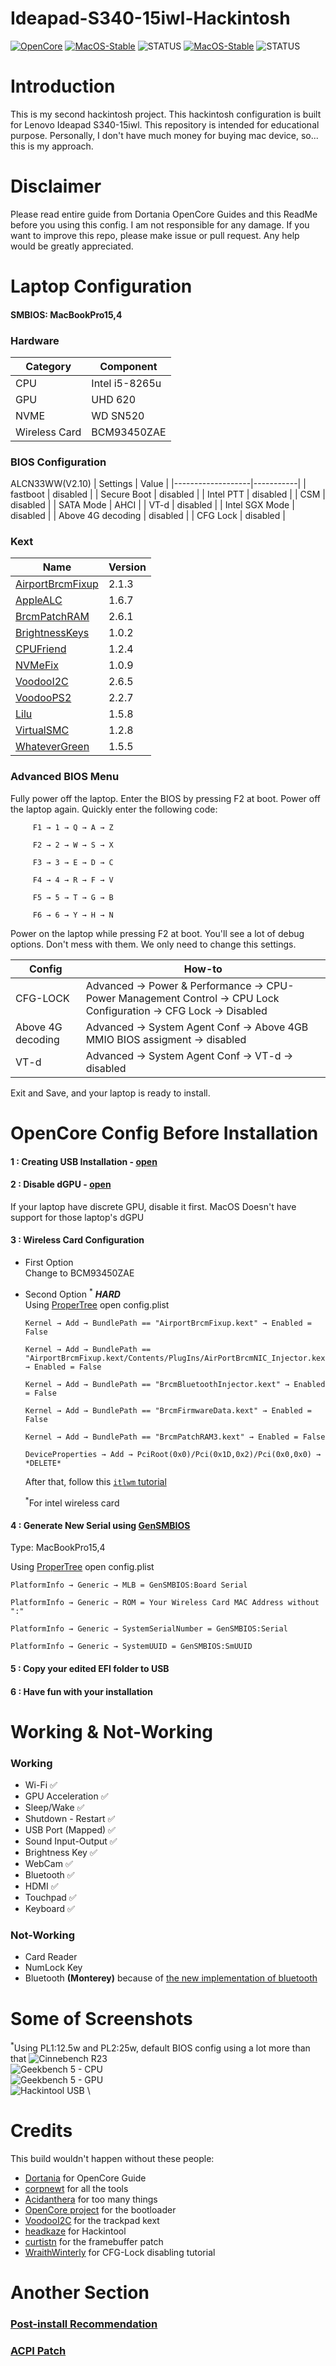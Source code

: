 # Ideapad-S340-15iwl-Hackintosh

[![OpenCore](https://img.shields.io/badge/OpenCore-v0.7.6-blue.svg)](https://github.com/acidanthera/OpenCorePkg)
[![MacOS-Stable](https://img.shields.io/badge/MacOS-11.6.2-brightgreen.svg)](https://www.apple.com/macos/)
![STATUS](https://img.shields.io/badge/STATUS-stable-brightgreen.svg)
[![MacOS-Stable](https://img.shields.io/badge/MacOS-12.1-blueviolet.svg)](https://www.apple.com/macos/)
![STATUS](https://img.shields.io/badge/STATUS-BETA-blueviolet.svg)


# Introduction
This is my second hackintosh project. This hackintosh configuration is built for Lenovo Ideapad S340-15iwl. This repository is intended for educational purpose. Personally, I don't have much money for buying mac device, so... this is my approach.

# Disclaimer
Please read entire guide from Dortania OpenCore Guides and this ReadMe before you using this config. I am not responsible for any damage. If you want to improve this repo, please make issue or pull request. Any help would be greatly appreciated.

# Laptop Configuration
#### SMBIOS: MacBookPro15,4
 ### Hardware
| Category      | Component        |
|---------------|------------------|
| CPU           | Intel i5-8265u   |
| GPU           | UHD 620          |
| NVME          | WD SN520         |
| Wireless Card | BCM93450ZAE      |
 
 ### BIOS Configuration
 ALCN33WW(V2.10)
| Settings          | Value     |
|-------------------|-----------|
| fastboot          | disabled  |
| Secure Boot       | disabled  |
| Intel PTT         | disabled  |
| CSM               | disabled  |
| SATA Mode         | AHCI      |
| VT-d              | disabled  |
| Intel SGX Mode    | disabled  |
| Above 4G decoding | disabled  |
| CFG Lock          | disabled  |

 ### Kext
| Name          | Version    |
|-------------------|-----------|
| [AirportBrcmFixup](https://github.com/acidanthera/AirportBrcmFixup)          | 2.1.3  |
| [AppleALC](https://github.com/acidanthera/AppleALC)       | 1.6.7  |
| [BrcmPatchRAM](https://github.com/acidanthera/BrcmPatchRAM) | 2.6.1
| [BrightnessKeys](https://github.com/acidanthera/BrightnessKeys) | 1.0.2
| [CPUFriend](https://github.com/acidanthera/CPUFriend) | 1.2.4
| [NVMeFix](https://github.com/acidanthera/NVMeFix) | 1.0.9
| [VoodooI2C](https://github.com/VoodooI2C/VoodooI2C) | 2.6.5
| [VoodooPS2](https://github.com/acidanthera/VoodooPS2) | 2.2.7
| [Lilu](https://github.com/acidanthera/Lilu)               | 1.5.8  |
| [VirtualSMC](https://github.com/acidanthera/VirtualSMC)| 1.2.8 |
| [WhateverGreen](https://github.com/acidanthera/WhateverGreen) | 1.5.5 |


### Advanced BIOS Menu

Fully power off the laptop. Enter the BIOS by pressing F2 at boot. Power off the laptop again. Quickly enter the following code:
```
     F1 → 1 → Q → A → Z
     
     F2 → 2 → W → S → X
     
     F3 → 3 → E → D → C
     
     F4 → 4 → R → F → V
     
     F5 → 5 → T → G → B
     
     F6 → 6 → Y → H → N
```

Power on the laptop while pressing F2 at boot. You'll see a lot of debug options. Don't mess with them. We only need to change this settings. 

| Config            | How-to |
| ------------------|--------|
| CFG-LOCK          | Advanced → Power & Performance → CPU-Power Management Control → CPU Lock Configuration → CFG Lock → Disabled |
| Above 4G decoding | Advanced → System Agent Conf → Above 4GB MMIO BIOS assigment -> disabled |
| VT-d              | Advanced → System Agent Conf → VT-d → disabled |


Exit and Save, and your laptop is ready to install.

# OpenCore Config Before Installation
#### 1 : Creating USB Installation - [open](https://dortania.github.io/OpenCore-Install-Guide/installer-guide/)
#### 2 : Disable dGPU<sup></sup> - [open](https://dortania.github.io/OpenCore-Install-Guide/extras/spoof.html#windows-gpu-selection)
If your laptop have discrete GPU, disable it first. MacOS Doesn't have support for those laptop's dGPU
#### 3 : Wireless Card Configuration
- First Option \
  Change to BCM93450ZAE
- Second Option <sup>*</sup> __*HARD*__ \
  Using [ProperTree](https://github.com/corpnewt/ProperTree) open config.plist
  
  ```
  Kernel → Add → BundlePath == "AirportBrcmFixup.kext" → Enabled = False
  
  Kernel → Add → BundlePath == "AirportBrcmFixup.kext/Contents/PlugIns/AirPortBrcmNIC_Injector.kext" → Enabled = False
  
  Kernel → Add → BundlePath == "BrcmBluetoothInjector.kext" → Enabled = False
  
  Kernel → Add → BundlePath == "BrcmFirmwareData.kext" → Enabled = False
  
  Kernel → Add → BundlePath == "BrcmPatchRAM3.kext" → Enabled = False
  
  DeviceProperties → Add → PciRoot(0x0)/Pci(0x1D,0x2)/Pci(0x0,0x0) → *DELETE*
  ```
  After that, follow this [`itlwm` tutorial](https://openintelwireless.github.io/itlwm/)
  
  <sup>*</sup>For intel wireless card
#### 4 : Generate New Serial using [GenSMBIOS](https://github.com/corpnewt/GenSMBIOS)
Type: MacBookPro15,4

Using [ProperTree](https://github.com/corpnewt/ProperTree) open config.plist
  
  ```
  PlatformInfo → Generic → MLB = GenSMBIOS:Board Serial
  
  PlatformInfo → Generic → ROM = Your Wireless Card MAC Address without ":"
  
  PlatformInfo → Generic → SystemSerialNumber = GenSMBIOS:Serial
  
  PlatformInfo → Generic → SystemUUID = GenSMBIOS:SmUUID
  ```
#### 5 : Copy your edited EFI folder to USB 
#### 6 : Have fun with your installation
  

# Working & Not-Working
### Working
- Wi-Fi 	:white_check_mark:
- GPU Acceleration	:white_check_mark:
- Sleep/Wake	:white_check_mark:
- Shutdown - Restart	:white_check_mark:
- USB Port (Mapped)	:white_check_mark:
- Sound Input-Output	:white_check_mark:
- Brightness Key	:white_check_mark:
- WebCam 	:white_check_mark:
- Bluetooth :white_check_mark:
- HDMI :white_check_mark:
- Touchpad :white_check_mark:
- Keyboard :white_check_mark:



 
### Not-Working
- Card Reader 
- NumLock Key
- Bluetooth __(Monterey)__ because of [the new implementation of bluetooth](https://github.com/acidanthera/bugtracker/issues/1821)

# Some of Screenshots
<sup>*</sup>Using PL1:12.5w and PL2:25w, default BIOS config using a lot more than that
![Cinnebench R23](https://i.ibb.co/rFTw1Sk/Screenshot-2021-08-12-at-13-43-35.png) \
![Geekbench 5 - CPU](https://user-images.githubusercontent.com/33412865/131515136-832718ea-4077-48df-b9a8-ad5fb24a70b9.png) \
![Geekbench 5 - GPU](https://user-images.githubusercontent.com/33412865/131517289-ee3aabc8-9171-44f3-8824-d2a3037b5678.png) \
![Hackintool USB](https://user-images.githubusercontent.com/33412865/131515407-dd154eac-cbd7-4091-8451-c0732d6656db.png) \






# Credits
This build wouldn't happen without these people: 
- [Dortania](https://github.com/dortania) for OpenCore Guide
- [corpnewt](https://github.com/corpnewt) for all the tools
- [Acidanthera](https://github.com/acidanthera) for too many things
- [OpenCore project](https://github.com/OpenCorePkg) for the bootloader
- [VoodooI2C](https://github.com/VoodooI2C/VoodooI2C) for the trackpad kext
- [headkaze](https://github.com/headkaze) for Hackintool 
- [curtistn](https://www.tonymacx86.com/threads/guide-lenovo-ideapad-s340-laptop-on-catalina.288003/page-53#post-2209713) for the framebuffer patch
- [WraithWinterly](https://github.com/WraithWinterly) for CFG-Lock disabling tutorial

# Another Section
### [Post-install Recommendation](https://github.com/RieGan/Ideapad-S340-15iwl-Hackintosh/blob/master/recommendation.md)
### [ACPI Patch](https://github.com/RieGan/Ideapad-S340-15iwl-Hackintosh/blob/master/ACPI.md)

